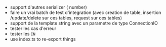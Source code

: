 * support d'autres serializer ( number)
* faire un vrai batch de test d'integration (avec creation de table, insertion /update/delete sur ces tables, request sur ces tables)
* support de la template string avec un parametre de type ConnectionIO
* tester les cas d'erreur
* tester les `IN`
* use index.ts to re-export things
